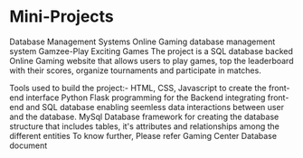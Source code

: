 # Mini-Projects
Database Management Systems
Online Gaming database management system
Gamzee-Play Exciting Games
The project is a SQL database backed Online Gaming website that allows users to play games, top the leaderboard with their scores, organize tournaments and participate in matches.

Tools used to build the project:-
            HTML, CSS, Javascript to create the front-end interface
            Python Flask programming for the Backend integrating front-end and SQL database enabling seemless data interactions between user and the database.
            MySql Database framework for creating the database structure that includes tables, it's attributes and relationships among the different entities
To know further, Please refer Gaming Center Database document
